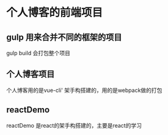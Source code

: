# 个人博客的前端项目
## gulp 用来合并不同的框架的项目
gulp build 会打包整个项目
## 个人博客项目
个人博客用的是vue-cli' 架手构搭建的，用的是webpack做的打包
## reactDemo
reactDemo 是react的架手构搭建的，主要是react的学习


